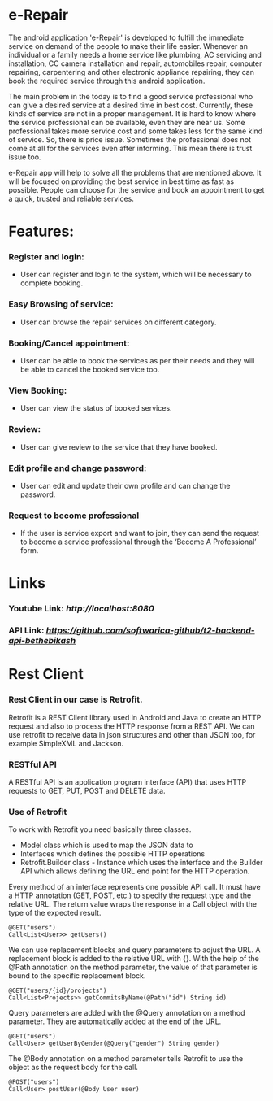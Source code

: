 # e-Repair
  
  The android application 'e-Repair' is developed to fulfill the immediate service on demand of the people to make their life easier. Whenever an individual or a family needs a home service like plumbing, AC servicing and installation, CC camera installation and repair, automobiles repair, computer repairing, carpentering and other electronic appliance repairing, they can book the required service through this android application.
  
  The main problem in the today is to find a good service professional who can give a desired service at a desired time in best cost. Currently, these kinds of service are not in a proper management. It is hard to know where the service professional can be available, even they are near us. Some professional takes more service cost and some takes less for the same kind of service. So, there is price issue. Sometimes the professional does not come at all for the services even after informing. This mean there is trust issue too.
  
  e-Repair app will help to solve all the problems that are mentioned above. It will be focused on providing the best service in best time as fast as possible. People can choose for the service and book an appointment to get a quick, trusted and reliable services.
  

# Features:
### Register and login:
-   User can register and login to the system, which will be necessary to complete booking.

### Easy Browsing of service:
-   User can browse the repair services on different category.

### Booking/Cancel appointment:
-   User can be able to book the services as per their needs and they will be able to cancel the booked service too.

### View Booking:
-   User can view the status of booked services.

### Review:
-   User can give review to the service that they have booked.

### Edit profile and change password:
-   User can edit and update their own profile and can change the password.

### Request to become professional
-   If the user is service export and want to join, they can send the request to become a service professional through the ‘Become A Professional’ form.


# Links
### Youtube Link: _http://localhost:8080_
### API Link: _https://github.com/softwarica-github/t2-backend-api-bethebikash_


# Rest Client
### Rest Client in our case is Retrofit.
Retrofit is a REST Client library used in Android and Java to create an HTTP request and also to process the HTTP response from a REST API. We can use retrofit to receive data in json structures and other than JSON too, for example SimpleXML and Jackson.

### RESTful API
A RESTful API is an application program interface (API) that uses HTTP requests to GET, PUT, POST and DELETE data.

### Use of Retrofit
To work with Retrofit you need basically three classes.

- Model class which is used to map the JSON data to
- Interfaces which defines the possible HTTP operations
- Retrofit.Builder class - Instance which uses the interface and the Builder API which allows defining the URL end point for the HTTP operation.

Every method of an interface represents one possible API call. It must have a HTTP annotation (GET, POST, etc.) to specify the request type and the relative URL. The return value wraps the response in a Call object with the type of the expected result.
```
@GET("users")
Call<List<User>> getUsers()
```

We can use replacement blocks and query parameters to adjust the URL. A replacement block is added to the relative URL with {}. With the help of the @Path annotation on the method parameter, the value of that parameter is bound to the specific replacement block.
```
@GET("users/{id}/projects")
Call<List<Projects>> getCommitsByName(@Path("id") String id)
```

Query parameters are added with the @Query annotation on a method parameter. They are automatically added at the end of the URL.
```
@GET("users")
Call<User> getUserByGender(@Query("gender") String gender)
```

The @Body annotation on a method parameter tells Retrofit to use the object as the request body for the call.
```
@POST("users")
Call<User> postUser(@Body User user)
```
